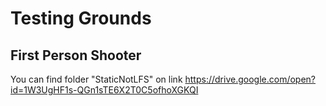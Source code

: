 # Testing Grounds
## First Person Shooter

You can find folder "StaticNotLFS" on link https://drive.google.com/open?id=1W3UgHF1s-QGn1sTE6X2T0C5ofhoXGKQI

